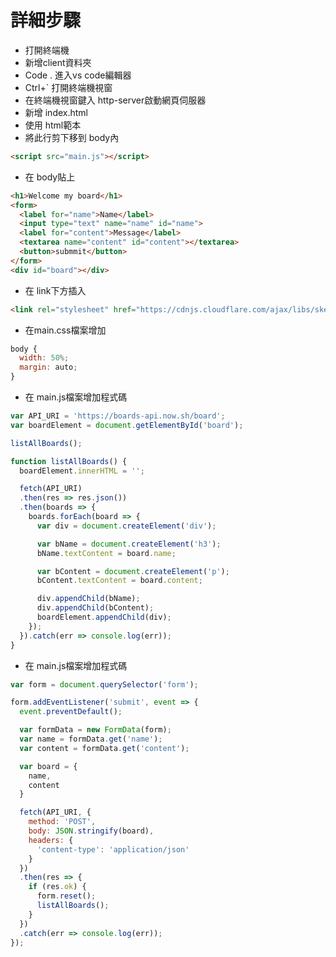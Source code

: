 # 詳細步驟
+ 打開終端機
+ 新增client資料夾
+ Code . 進入vs code編輯器
+ Ctrl+` 打開終端機視窗
+ 在終端機視窗鍵入 http-server啟動網頁伺服器
+ 新增 index.html
+ 使用 html範本
+ 將此行剪下移到 body內
```html
<script src="main.js"></script>
```
+ 在 body貼上
```html
<h1>Welcome my board</h1>
<form>
  <label for="name">Name</label>
  <input type="text" name="name" id="name">
  <label for="content">Message</label>
  <textarea name="content" id="content"></textarea>
  <button>submmit</button>
</form>
<div id="board"></div>
```
+ 在 link下方插入
```html
<link rel="stylesheet" href="https://cdnjs.cloudflare.com/ajax/libs/skeleton/2.0.4/skeleton.min.css">
```
+ 在main.css檔案增加
```javascript
body {
  width: 50%;
  margin: auto;
}
```
+ 在 main.js檔案增加程式碼
```javascript
var API_URI = 'https://boards-api.now.sh/board';
var boardElement = document.getElementById('board');

listAllBoards();

function listAllBoards() {
  boardElement.innerHTML = '';

  fetch(API_URI)
  .then(res => res.json())
  .then(boards => {
    boards.forEach(board => {
      var div = document.createElement('div');

      var bName = document.createElement('h3');
      bName.textContent = board.name;

      var bContent = document.createElement('p');
      bContent.textContent = board.content;

      div.appendChild(bName);
      div.appendChild(bContent);
      boardElement.appendChild(div);
    });
  }).catch(err => console.log(err));
}
```
+ 在 main.js檔案增加程式碼
```javascript
var form = document.querySelector('form');

form.addEventListener('submit', event => {
  event.preventDefault();

  var formData = new FormData(form);
  var name = formData.get('name');
  var content = formData.get('content');

  var board = {
    name,
    content
  }

  fetch(API_URI, {
    method: 'POST',
    body: JSON.stringify(board),
    headers: {
      'content-type': 'application/json'
    }
  })
  .then(res => {
    if (res.ok) {
      form.reset();
      listAllBoards();
    }
  })
  .catch(err => console.log(err));
});
```
